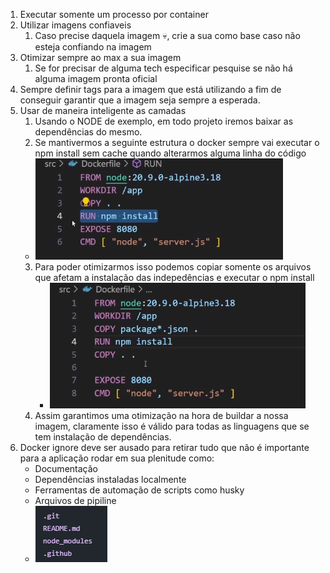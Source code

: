 1. Executar somente um processo por container
2.  Utilizar imagens confiaveis 
	1. Caso precise daquela imagem 💀, crie a sua como base caso não esteja confiando na imagem
3. Otimizar sempre ao max a sua imagem
	1. Se for precisar de alguma tech especificar pesquise se não há alguma imagem pronta oficial 
4. Sempre definir tags para a imagem que está utilizando a fim de conseguir garantir que a imagem seja sempre a esperada. 
5. Usar de maneira inteligente as camadas
	1. Usando o NODE de exemplo, em todo projeto iremos baixar as dependências do mesmo.
	2. Se mantivermos a seguinte estrutura o docker sempre vai executar o npm install sem cache quando alterarmos alguma linha do código
	-  ![](DevOps/DevOpsPro/Docker/assets/Pasted%20image%2020240610095210.png)
	3. Para poder otimizarmos isso podemos copiar somente os arquivos que afetam a instalação das indepedências e executar o npm install 
		- ![](DevOps/DevOpsPro/Docker/assets/Pasted%20image%2020240610095555.png)
	4. Assim garantimos uma otimização na hora de buildar a nossa imagem, claramente isso é válido para todas as linguagens que se tem instalação de dependências.
6. Docker ignore deve ser ausado para retirar tudo que não é importante para a aplicação rodar em sua plenitude como: 
	- Documentação 
	- Dependências instaladas localmente 
	- Ferramentas de automação de scripts como husky
	- Arquivos de pipiline
	- ![](assets/Pasted%20image%2020240610101954.png)